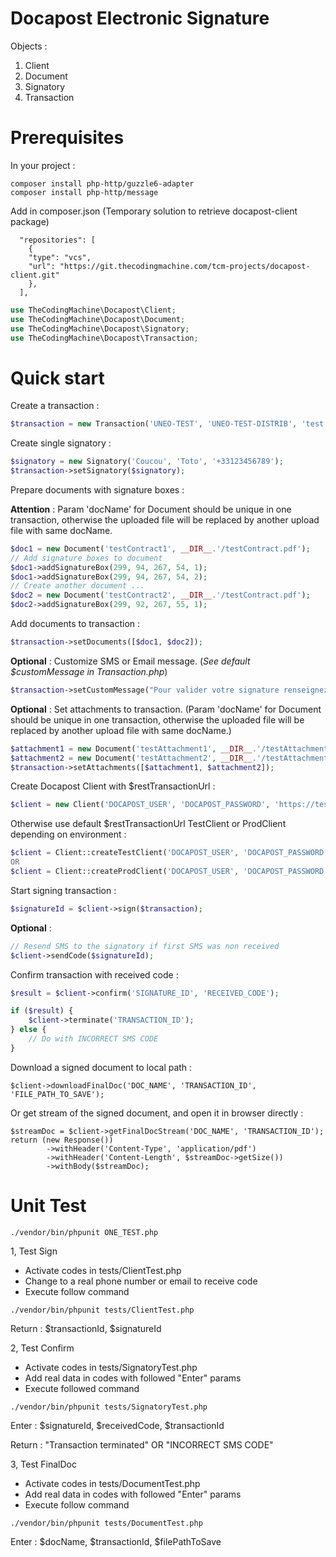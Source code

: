 # Docapost Electronic Signature
Objects :
1. Client
2. Document
3. Signatory
4. Transaction

# Prerequisites
In your project :
```
composer install php-http/guzzle6-adapter
composer install php-http/message
``` 

Add in composer.json (Temporary solution to retrieve docapost-client package)
```
  "repositories": [
    {
    "type": "vcs", 
    "url": "https://git.thecodingmachine.com/tcm-projects/docapost-client.git" 
    },
  ],
```
```php
use TheCodingMachine\Docapost\Client;
use TheCodingMachine\Docapost\Document;
use TheCodingMachine\Docapost\Signatory;
use TheCodingMachine\Docapost\Transaction;
```

# Quick start
Create a transaction :
```php
$transaction = new Transaction('UNEO-TEST', 'UNEO-TEST-DISTRIB', 'test');
```

Create single signatory :
```php
$signatory = new Signatory('Coucou', 'Toto', '+33123456789');
$transaction->setSignatory($signatory);
```
Prepare documents with signature boxes :

**Attention** : Param 'docName' for Document should be unique in one transaction, otherwise the uploaded file will be replaced by another upload file with same docName. 
```php
$doc1 = new Document('testContract1', __DIR__.'/testContract.pdf');
// Add signature boxes to document
$doc1->addSignatureBox(299, 94, 267, 54, 1);
$doc1->addSignatureBox(299, 94, 267, 54, 2);
// Create another document ...
$doc2 = new Document('testContract2', __DIR__.'/testContract.pdf');
$doc2->addSignatureBox(299, 92, 267, 55, 1);
```

Add documents to transaction :
```php
$transaction->setDocuments([$doc1, $doc2]);
```
**Optional** : Customize SMS or Email message. (*See default $customMessage in Transaction.php*)
```php
$transaction->setCustomMessage("Pour valider votre signature renseignez le code suivant :\n{OTP}.");
```

**Optional** : Set attachments to transaction. (Param 'docName' for Document should be unique in one transaction, otherwise the uploaded file will be replaced by another upload file with same docName.)
```php
$attachment1 = new Document('testAttachment1', __DIR__.'/testAttachment.png');
$attachment2 = new Document('testAttachment2', __DIR__.'/testAttachment.png');
$transaction->setAttachments([$attachment1, $attachment2]);
```
Create Docapost Client with $restTransactionUrl :
```php
$client = new Client('DOCAPOST_USER', 'DOCAPOST_PASSWORD', 'https://test.contralia.fr:443/Contralia/api/v2/');
```
Otherwise use default $restTransactionUrl TestClient or ProdClient depending on environment :
````php
$client = Client::createTestClient('DOCAPOST_USER', 'DOCAPOST_PASSWORD');
OR
$client = Client::createProdClient('DOCAPOST_USER', 'DOCAPOST_PASSWORD');
````

Start signing transaction :
```php
$signatureId = $client->sign($transaction);
```

**Optional** :
```php
// Resend SMS to the signatory if first SMS was non received
$client->sendCode($signatureId);
```

Confirm transaction with received code :
```php
$result = $client->confirm('SIGNATURE_ID', 'RECEIVED_CODE');

if ($result) {
    $client->terminate('TRANSACTION_ID');
} else {
    // Do with INCORRECT SMS CODE 
}
```

Download a signed document to local path :
```
$client->downloadFinalDoc('DOC_NAME', 'TRANSACTION_ID', 'FILE_PATH_TO_SAVE');
```
Or get stream of the signed document, and open it in browser directly :
```
$streamDoc = $client->getFinalDocStream('DOC_NAME', 'TRANSACTION_ID');
return (new Response())
        ->withHeader('Content-Type', 'application/pdf')
        ->withHeader('Content-Length', $streamDoc->getSize())
        ->withBody($streamDoc);
```

# Unit Test
```
./vendor/bin/phpunit ONE_TEST.php
```

1, Test Sign
- Activate codes in tests/ClientTest.php
- Change to a real phone number or email to receive code
- Execute follow command
```
./vendor/bin/phpunit tests/ClientTest.php 
```
Return : $transactionId, $signatureId

2, Test Confirm
- Activate codes in tests/SignatoryTest.php
- Add real data in codes with followed "Enter" params
- Execute followed command
```
./vendor/bin/phpunit tests/SignatoryTest.php 
```
Enter : $signatureId, $receivedCode, $transactionId

Return : "Transaction terminated" OR "INCORRECT SMS CODE"

3, Test FinalDoc
- Activate codes in tests/DocumentTest.php
- Add real data in codes with followed "Enter" params
- Execute follow command
```
./vendor/bin/phpunit tests/DocumentTest.php 
```
Enter : $docName, $transactionId, $filePathToSave
